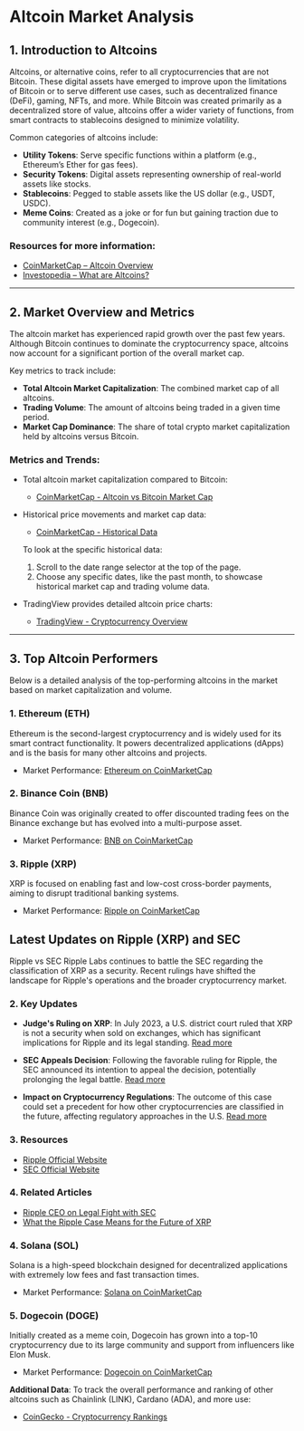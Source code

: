 # **Altcoin Market Analysis**

## **1. Introduction to Altcoins**
Altcoins, or alternative coins, refer to all cryptocurrencies that are not Bitcoin. These digital assets have emerged to improve upon the limitations of Bitcoin or to serve different use cases, such as decentralized finance (DeFi), gaming, NFTs, and more. While Bitcoin was created primarily as a decentralized store of value, altcoins offer a wider variety of functions, from smart contracts to stablecoins designed to minimize volatility.

Common categories of altcoins include:
- **Utility Tokens**: Serve specific functions within a platform (e.g., Ethereum’s Ether for gas fees).
- **Security Tokens**: Digital assets representing ownership of real-world assets like stocks.
- **Stablecoins**: Pegged to stable assets like the US dollar (e.g., USDT, USDC).
- **Meme Coins**: Created as a joke or for fun but gaining traction due to community interest (e.g., Dogecoin).

### **Resources for more information**:
- [CoinMarketCap – Altcoin Overview](https://coinmarketcap.com/alexandria/glossary/altcoin)
- [Investopedia – What are Altcoins?](https://www.investopedia.com/terms/a/altcoin.asp)

---

## **2. Market Overview and Metrics**
The altcoin market has experienced rapid growth over the past few years. Although Bitcoin continues to dominate the cryptocurrency space, altcoins now account for a significant portion of the overall market cap.

Key metrics to track include:
- **Total Altcoin Market Capitalization**: The combined market cap of all altcoins.
- **Trading Volume**: The amount of altcoins being traded in a given time period.
- **Market Cap Dominance**: The share of total crypto market capitalization held by altcoins versus Bitcoin.
  
### **Metrics and Trends**:
- Total altcoin market capitalization compared to Bitcoin:
  - [CoinMarketCap - Altcoin vs Bitcoin Market Cap](https://coinmarketcap.com/charts/)
  
- Historical price movements and market cap data:
  - [CoinMarketCap - Historical Data](https://coinmarketcap.com/historical/)
  
  To look at the specific historical data:
    1. Scroll to the date range selector at the top of the page.
    2. Choose any specific dates, like the past month, to showcase historical market cap and trading volume data.

- TradingView provides detailed altcoin price charts:
  - [TradingView - Cryptocurrency Overview](https://www.tradingview.com/chart/?symbol=CRYPTOCAP%3ATOTAL2)

---

## **3. Top Altcoin Performers**
Below is a detailed analysis of the top-performing altcoins in the market based on market capitalization and volume.

### **1. Ethereum (ETH)**
Ethereum is the second-largest cryptocurrency and is widely used for its smart contract functionality. It powers decentralized applications (dApps) and is the basis for many other altcoins and projects.
- Market Performance: [Ethereum on CoinMarketCap](https://coinmarketcap.com/currencies/ethereum/)
  
### **2. Binance Coin (BNB)**
Binance Coin was originally created to offer discounted trading fees on the Binance exchange but has evolved into a multi-purpose asset.
- Market Performance: [BNB on CoinMarketCap](https://coinmarketcap.com/currencies/binance-coin/)

### **3. Ripple (XRP)**
XRP is focused on enabling fast and low-cost cross-border payments, aiming to disrupt traditional banking systems.
- Market Performance: [Ripple on CoinMarketCap](https://coinmarketcap.com/currencies/xrp/)

## Latest Updates on Ripple (XRP) and SEC

Ripple vs SEC
Ripple Labs continues to battle the SEC regarding the classification of XRP as a security. Recent rulings have shifted the landscape for Ripple's operations and the broader cryptocurrency market.

### 2. Key Updates

- **Judge's Ruling on XRP**: In July 2023, a U.S. district court ruled that XRP is not a security when sold on exchanges, which has significant implications for Ripple and its legal standing. [Read more](https://www.coindesk.com/policy/2023/07/13/ripple-wins-sec-case/)

- **SEC Appeals Decision**: Following the favorable ruling for Ripple, the SEC announced its intention to appeal the decision, potentially prolonging the legal battle. [Read more](https://www.reuters.com/legal/us-sec-appeals-ruling-that-ripple-xrp-is-not-security-2023-08-03/)

- **Impact on Cryptocurrency Regulations**: The outcome of this case could set a precedent for how other cryptocurrencies are classified in the future, affecting regulatory approaches in the U.S. [Read more](https://www.theblock.co/news/243406/what-the-ripple-case-means-for-crypto-regulation)

### 3. Resources
- [Ripple Official Website](https://ripple.com/)
- [SEC Official Website](https://www.sec.gov/)

### 4. Related Articles
- [Ripple CEO on Legal Fight with SEC](https://www.cnbc.com/2023/07/14/ripple-ceo-on-secs-appeal-future-of-crypto.html)
- [What the Ripple Case Means for the Future of XRP](https://www.investopedia.com/ripple-case-5115204)


### **4. Solana (SOL)**
Solana is a high-speed blockchain designed for decentralized applications with extremely low fees and fast transaction times.
- Market Performance: [Solana on CoinMarketCap](https://coinmarketcap.com/currencies/solana/)

### **5. Dogecoin (DOGE)**
Initially created as a meme coin, Dogecoin has grown into a top-10 cryptocurrency due to its large community and support from influencers like Elon Musk.
- Market Performance: [Dogecoin on CoinMarketCap](https://coinmarketcap.com/currencies/dogecoin/)

**Additional Data**:
To track the overall performance and ranking of other altcoins such as Chainlink (LINK), Cardano (ADA), and more use:
- [CoinGecko - Cryptocurrency Rankings](https://www.coingecko.com/en)

